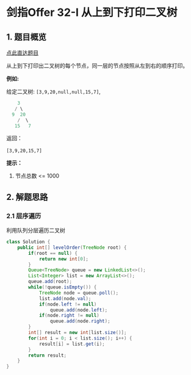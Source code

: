 # 剑指Offer 32-I 从上到下打印二叉树

## 1. 题目概览

[点此直达题目](https://leetcode.cn/problems/cong-shang-dao-xia-da-yin-er-cha-shu-lcof/)

从上到下打印出二叉树的每个节点，同一层的节点按照从左到右的顺序打印。

**例如:**

给定二叉树: `[3,9,20,null,null,15,7]`,

```java
    3
   / \
  9  20
    /  \
   15   7
```

返回：

`[3,9,20,15,7]`
 

**提示：**

1. 节点总数 <= 1000


## 2. 解题思路

### 2.1 层序遍历

利用队列分层遍历二叉树

```java
class Solution {
    public int[] levelOrder(TreeNode root) {
        if(root == null) {
            return new int[0];
        }
        Queue<TreeNode> queue = new LinkedList<>();
        List<Integer> list = new ArrayList<>();
        queue.add(root);
        while(!queue.isEmpty()) {
            TreeNode node = queue.poll();
            list.add(node.val);
            if(node.left != null)
                queue.add(node.left);
            if(node.right != null)
                queue.add(node.right);
        }
        int[] result = new int[list.size()];
        for(int i = 0; i < list.size(); i++) {
            result[i] = list.get(i);
        }
        return result;
    }
}
```